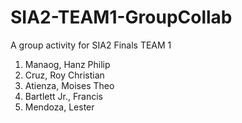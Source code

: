# SIA2-TEAM1-GroupCollab
A group activity for SIA2 Finals
TEAM 1
1. Manaog, Hanz Philip
2. Cruz, Roy Christian
3. Atienza, Moises Theo
4. Bartlett Jr., Francis
5. Mendoza, Lester

